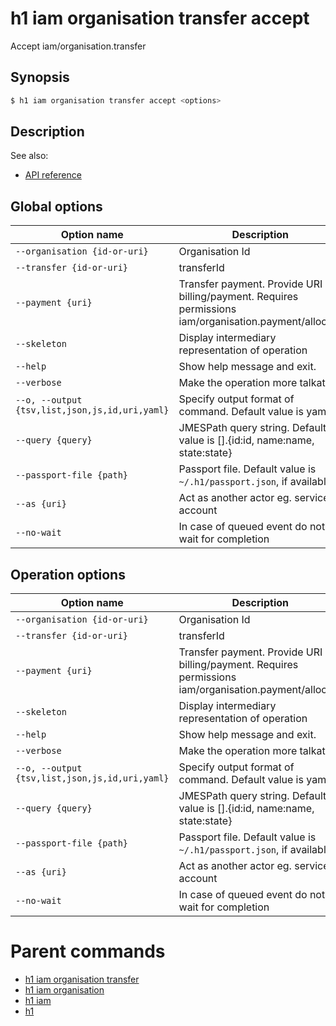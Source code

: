 
# h1 iam organisation transfer accept

Accept iam/organisation.transfer

## Synopsis

```bash
$ h1 iam organisation transfer accept <options>
```

## Description

See also:

* [API reference](https://api.hyperone.com/v2/docs#operation/iam_organisation_transfer_accept)

## Global options

| Option name                                        | Description                                                                                              |
| -------------------------------------------------- | -------------------------------------------------------------------------------------------------------- |
| ```--organisation {id-or-uri}```                   | Organisation Id                                                                                          |
| ```--transfer {id-or-uri}```                       | transferId                                                                                               |
| ```--payment {uri}```                              | Transfer payment. Provide URI of billing/payment. Requires permissions iam/organisation.payment/allocate |
| ```--skeleton```                                   | Display intermediary representation of operation                                                         |
| ```--help```                                       | Show help message and exit.                                                                              |
| ```--verbose```                                    | Make the operation more talkative.                                                                       |
| ```--o, --output {tsv,list,json,js,id,uri,yaml}``` | Specify output format of command. Default value is yaml                                                  |
| ```--query {query}```                              | JMESPath query string. Default value is [].\{id:id, name:name, state:state\}                             |
| ```--passport-file {path}```                       | Passport file. Default value is ```~/.h1/passport.json```, if available.                                 |
| ```--as {uri}```                                   | Act as another actor eg. service account                                                                 |
| ```--no-wait```                                    | In case of queued event do not wait for completion                                                       |

## Operation options

| Option name                                        | Description                                                                                              |
| -------------------------------------------------- | -------------------------------------------------------------------------------------------------------- |
| ```--organisation {id-or-uri}```                   | Organisation Id                                                                                          |
| ```--transfer {id-or-uri}```                       | transferId                                                                                               |
| ```--payment {uri}```                              | Transfer payment. Provide URI of billing/payment. Requires permissions iam/organisation.payment/allocate |
| ```--skeleton```                                   | Display intermediary representation of operation                                                         |
| ```--help```                                       | Show help message and exit.                                                                              |
| ```--verbose```                                    | Make the operation more talkative.                                                                       |
| ```--o, --output {tsv,list,json,js,id,uri,yaml}``` | Specify output format of command. Default value is yaml                                                  |
| ```--query {query}```                              | JMESPath query string. Default value is [].\{id:id, name:name, state:state\}                             |
| ```--passport-file {path}```                       | Passport file. Default value is ```~/.h1/passport.json```, if available.                                 |
| ```--as {uri}```                                   | Act as another actor eg. service account                                                                 |
| ```--no-wait```                                    | In case of queued event do not wait for completion                                                       |

# Parent commands

* [h1 iam organisation transfer](./../README.md)
* [h1 iam organisation](./../../README.md)
* [h1 iam](./../../../README.md)
* [h1](./../../../../README.md)
